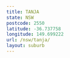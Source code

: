 ```yaml
---
title: TANJA
state: NSW
postcode: 2550
latitude: -36.737758
longitude: 149.699222
url: /nsw/tanja/
layout: suburb
---
```

